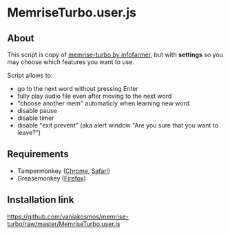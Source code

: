 # MemriseTurbo.user.js

## About

This script is copy of
[memrise-turbo by infofarmer](https://github.com/infofarmer/memrise-turbo), 
but with **settings** so you may choose which features you want to use.

Script allows to: 
- go to the next word without pressing Enter
- fully play audio file even after moving to the next word
- "choose another mem" automaticly when learning new word
- disable pause
- disable timer
- disable "exit prevent" (aka alert window "Are you sure that you want to leave?")


## Requirements
- Tampermonkey 
 ([Chrome](https://chrome.google.com/webstore/detail/tampermonkey/dhdgffkkebhmkfjojejmpbldmpobfkfo), 
[Safari](https://tampermonkey.net/?browser=safari))
- Greasemonkey ([Firefox](https://addons.mozilla.org/en-US/firefox/addon/greasemonkey/))

## Installation link
https://github.com/vaniakosmos/memrise-turbo/raw/master/MemriseTurbo.user.js
